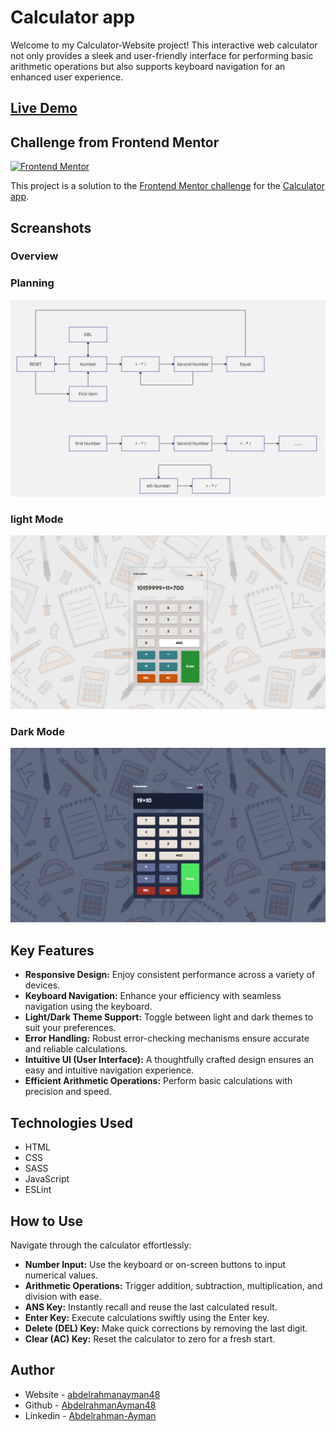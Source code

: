 # Calculator app

Welcome to my Calculator-Website project! This interactive web calculator not only provides a sleek and user-friendly interface for performing basic arithmetic operations but also supports keyboard navigation for an enhanced user experience.

## [Live Demo](https://)
## Challenge from Frontend Mentor
[![Frontend Mentor](https://img.shields.io/badge/Frontend%20Mentor-Completed-brightgreen.svg)](https://www.frontendmentor.io/)


This project is a solution to the [Frontend Mentor challenge](https://www.frontendmentor.io/challenges/calculator-app-9lteq5N29) for the [Calculator app](https://main--mansy-calculator.netlify.app/).


## Screanshots

### Overview

### Planning
![Planning](Planning.jpg)

### light Mode 
![light Mode](1.png)

### Dark Mode 
![Dark Mode ](2.png)


## Key Features

- **Responsive Design:** Enjoy consistent performance across a variety of devices.
- **Keyboard Navigation:** Enhance your efficiency with seamless navigation using the keyboard.
- **Light/Dark Theme Support:** Toggle between light and dark themes to suit your preferences.
- **Error Handling:** Robust error-checking mechanisms ensure accurate and reliable calculations.
- **Intuitive UI (User Interface):** A thoughtfully crafted design ensures an easy and intuitive navigation experience.
- **Efficient Arithmetic Operations:** Perform basic calculations with precision and speed.


## Technologies Used

- HTML
- CSS
- SASS
- JavaScript
- ESLint


## How to Use

Navigate through the calculator effortlessly:

- **Number Input:** Use the keyboard or on-screen buttons to input numerical values.
- **Arithmetic Operations:** Trigger addition, subtraction, multiplication, and division with ease.
- **ANS Key:** Instantly recall and reuse the last calculated result.
- **Enter Key:** Execute calculations swiftly using the Enter key.
- **Delete (DEL) Key:** Make quick corrections by removing the last digit.
- **Clear (AC) Key:** Reset the calculator to zero for a fresh start.

## Author

- Website - [abdelrahmanayman48](https://)
- Github - [AbdelrahmanAyman48](https://github.com/AbdelrahmanAyman48/calculator-web-app)
- Linkedin - [Abdelrahman-Ayman](https://www.linkedin.com/in/abdelrahman-ayman-290674252/)
